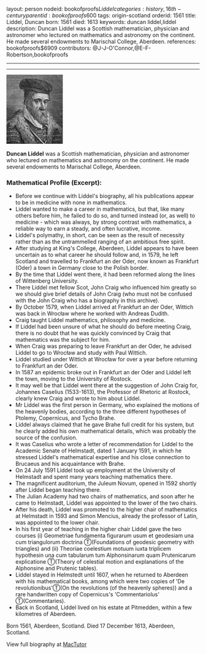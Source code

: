 layout: person
nodeid: bookofproofs$Liddel
categories: history,16th-century
parentid: bookofproofs$600
tags: origin-scotland
orderid: 1561
title: Liddel, Duncan
born: 1561
died: 1613
keywords: duncan liddel,liddel
description: Duncan Liddel was a Scottish mathematician, physician and astronomer who lectured on mathematics and astronomy on the continent. He made several endowments to Marischal College, Aberdeen.
references: bookofproofs$6909
contributors: @J-J-O'Connor,@E-F-Robertson,bookofproofs

---



---

![Liddel.jpg](https://github.com/bookofproofs/bookofproofs.github.io/blob/main/_sources/_assets/images/portraits/Liddel.jpg?raw=true)

**Duncan Liddel** was a Scottish mathematician, physician and astronomer who lectured on mathematics and astronomy on the continent. He made several endowments to Marischal College, Aberdeen.

### Mathematical Profile (Excerpt):
* Before we continue with Liddel's biography, all his publications appear to be in medicine with none in mathematics.
* Liddel wanted to make a career in mathematics, but that, like many others before him, he failed to do so, and turned instead (or, as well) to medicine - which was always, by strong contrast with mathematics, a reliable way to earn a steady, and often lucrative, income.
* Liddel's polymathy, in short, can be seen as the result of necessity rather than as the untrammelled ranging of an ambitious free spirit.
* After studying at King's College, Aberdeen, Liddel appears to have been uncertain as to what career he should follow and, in 1579, he left Scotland and travelled to Frankfurt an der Oder, now known as Frankfurt (Oder) a town in Germany close to the Polish border.
* By the time that Liddel went there, it had been reformed along the lines of Wittenberg University.
* There Liddel met fellow Scot, John Craig who influenced him greatly so we should give brief details of John Craig (who must not be confused with the John Craig who has a biography in this archive).
* By October 1579, when Liddel arrived at Frankfurt an der Oder, Wittich was back in Wrocław where he worked with Andreas Dudith.
* Craig taught Liddel mathematics, philosophy and medicine.
* If Liddel had been unsure of what he should do before meeting Craig, there is no doubt that he was quickly convinced by Craig that mathematics was the subject for him.
* When Craig was preparing to leave Frankfurt an der Oder, he advised Liddel to go to Wrocław and study with Paul Wittich.
* Liddel studied under Wittich at Wrocław for over a year before returning to Frankfurt an der Oder.
* In 1587 an epidemic broke out in Frankfurt an der Oder and Liddel left the town, moving to the University of Rostock.
* It may well be that Liddel went there at the suggestion of John Craig for, Johannes Caselius (1533-1613), the Professor of Rhetoric at Rostock, clearly knew Craig and wrote to him about Liddel.
* Mr Liddel was the first person in Germany, who explained the motions of the heavenly bodies, according to the three different hypotheses of Ptolemy, Copernicus, and Tycho Brahe.
* Liddel always claimed that he gave Brahe full credit for his system, but he clearly added his own mathematical details, which was probably the source of the confusion.
* It was Caselius who wrote a letter of recommendation for Liddel to the Academic Senate of Helmstadt, dated 1 January 1591, in which he stressed Liddel's mathematical expertise and his close connection to Brucaeus and his acquaintance with Brahe.
* On 24 July 1591 Liddel took up employment at the University of Helmstadt and spent many years teaching mathematics there.
* The magnificent auditorium, the Juleum Novum, opened in 1592 shortly after Liddel began teaching there.
* The Julian Academy had two chairs of mathematics, and soon after he came to Helmstadt, Liddel was appointed to the lower of the two chairs.
* After his death, Liddel was promoted to the higher chair of mathematics at Helmstadt in 1593 and Simon Mencius, already the professor of Latin, was appointed to the lower chair.
* In his first year of teaching in the higher chair Liddel gave the two courses (i) Geometriae fundamenta figurarum usum et geodesiam una cum triangulorum doctrina Ⓣ(Foundations of geodesic geometry with triangles) and (ii) Theoriae coelestium motuum iuxta triplicem hypothesin una cum tabularum tum Alphonsinarum quam Prutenicarum explicatione Ⓣ(Theory of celestial motion and explanations of the Alphonsine and Prutenic tables).
* Liddel stayed in Helmstedt until 1607, when he returned to Aberdeen with his mathematical books, among which were two copies of 'De revolutionibus'Ⓣ(On the revolutions (of the heavenly spheres)) and a rare handwritten copy of Copernicus's 'Commentariolus' Ⓣ(Commentaries).
* Back in Scotland, Liddel lived on his estate at Pitmedden, within a few kilometres of Aberdeen.

Born 1561, Aberdeen, Scotland. Died 17 December 1613, Aberdeen, Scotland.

View full biography at [MacTutor](https://mathshistory.st-andrews.ac.uk/Biographies/Liddel/)
